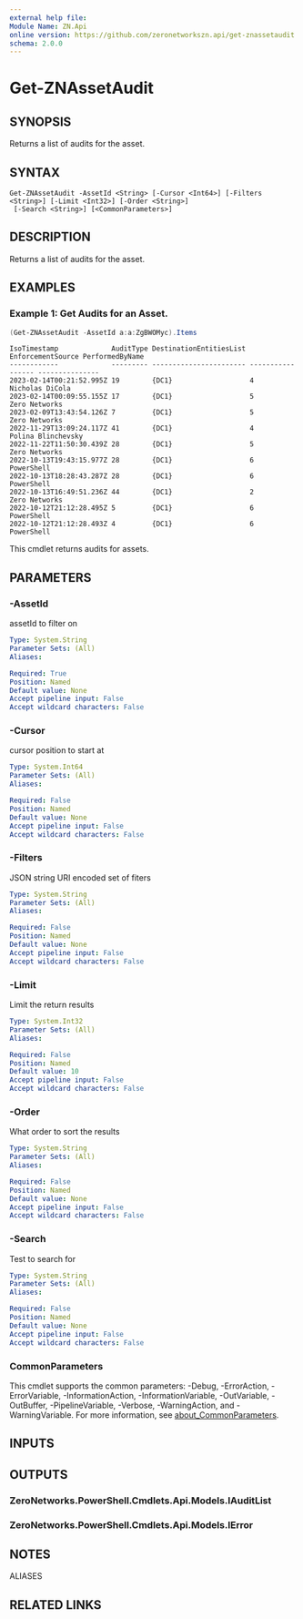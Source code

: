 ```yaml
---
external help file:
Module Name: ZN.Api
online version: https://github.com/zeronetworkszn.api/get-znassetaudit
schema: 2.0.0
---
```


# Get-ZNAssetAudit

## SYNOPSIS
Returns a list of audits for the asset.

## SYNTAX

```
Get-ZNAssetAudit -AssetId <String> [-Cursor <Int64>] [-Filters <String>] [-Limit <Int32>] [-Order <String>]
 [-Search <String>] [<CommonParameters>]
```

## DESCRIPTION
Returns a list of audits for the asset.

## EXAMPLES

### Example 1: Get Audits for an Asset.
```powershell
(Get-ZNAssetAudit -AssetId a:a:ZgBWOMyc).Items
```

```output
IsoTimestamp             AuditType DestinationEntitiesList EnforcementSource PerformedByName
------------             --------- ----------------------- ----------------- ---------------
2023-02-14T00:21:52.995Z 19        {DC1}                   4                 Nicholas DiCola
2023-02-14T00:09:55.155Z 17        {DC1}                   5                 Zero Networks
2023-02-09T13:43:54.126Z 7         {DC1}                   5                 Zero Networks
2022-11-29T13:09:24.117Z 41        {DC1}                   4                 Polina Blinchevsky
2022-11-22T11:50:30.439Z 28        {DC1}                   5                 Zero Networks
2022-10-13T19:43:15.977Z 28        {DC1}                   6                 PowerShell
2022-10-13T18:28:43.287Z 28        {DC1}                   6                 PowerShell
2022-10-13T16:49:51.236Z 44        {DC1}                   2                 Zero Networks
2022-10-12T21:12:28.495Z 5         {DC1}                   6                 PowerShell
2022-10-12T21:12:28.493Z 4         {DC1}                   6                 PowerShell
```

This cmdlet returns audits for assets.

## PARAMETERS

### -AssetId
assetId to filter on

```yaml
Type: System.String
Parameter Sets: (All)
Aliases:

Required: True
Position: Named
Default value: None
Accept pipeline input: False
Accept wildcard characters: False
```

### -Cursor
cursor position to start at

```yaml
Type: System.Int64
Parameter Sets: (All)
Aliases:

Required: False
Position: Named
Default value: None
Accept pipeline input: False
Accept wildcard characters: False
```

### -Filters
JSON string URI encoded set of fiters

```yaml
Type: System.String
Parameter Sets: (All)
Aliases:

Required: False
Position: Named
Default value: None
Accept pipeline input: False
Accept wildcard characters: False
```

### -Limit
Limit the return results

```yaml
Type: System.Int32
Parameter Sets: (All)
Aliases:

Required: False
Position: Named
Default value: 10
Accept pipeline input: False
Accept wildcard characters: False
```

### -Order
What order to sort the results

```yaml
Type: System.String
Parameter Sets: (All)
Aliases:

Required: False
Position: Named
Default value: None
Accept pipeline input: False
Accept wildcard characters: False
```

### -Search
Test to search for

```yaml
Type: System.String
Parameter Sets: (All)
Aliases:

Required: False
Position: Named
Default value: None
Accept pipeline input: False
Accept wildcard characters: False
```

### CommonParameters
This cmdlet supports the common parameters: -Debug, -ErrorAction, -ErrorVariable, -InformationAction, -InformationVariable, -OutVariable, -OutBuffer, -PipelineVariable, -Verbose, -WarningAction, and -WarningVariable. For more information, see [about_CommonParameters](http://go.microsoft.com/fwlink/?LinkID=113216).

## INPUTS

## OUTPUTS

### ZeroNetworks.PowerShell.Cmdlets.Api.Models.IAuditList

### ZeroNetworks.PowerShell.Cmdlets.Api.Models.IError

## NOTES

ALIASES

## RELATED LINKS

